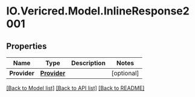 # IO.Vericred.Model.InlineResponse2001
## Properties

Name | Type | Description | Notes
------------ | ------------- | ------------- | -------------
**Provider** | [**Provider**](Provider.md) |  | [optional] 

[[Back to Model list]](../README.md#documentation-for-models) [[Back to API list]](../README.md#documentation-for-api-endpoints) [[Back to README]](../README.md)

